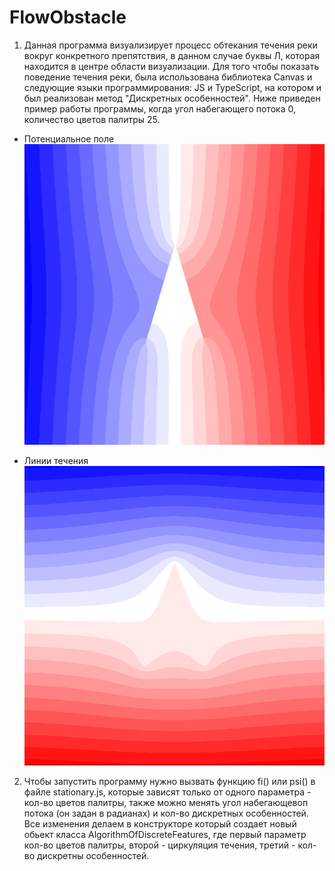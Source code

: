 # FlowObstacle
1) Данная программа визуализирует процесс обтекания течения реки вокруг конкретного препятствия, в данном случае буквы Л, которая находится в центре области визуализации. Для того чтобы показать поведение течения реки, была использована библиотека Canvas и следующие языки программирования: JS и TypeScript, на котором и был реализован метод "Дискретных особенностей".
Ниже приведен пример работы программы, когда угол набегающего потока 0, количество цветов палитры 25.

+ Потенциальное поле
![Psi](https://github.com/DmitriyLitvin/FlowObstacle/blob/flow/images/fi.PNG)

+ Линии течения
![Fi](https://github.com/DmitriyLitvin/FlowObstacle/blob/flow/images/psi.PNG)

2) Чтобы запустить программу нужно вызвать функцию fi() или psi() в файле stationary.js, которые зависят только от одного параметра - кол-во цветов палитры, также можно менять угол набегающевоп потока (он задан в радианах) и кол-во дискретных особенностей. Все изменения делаем в конструкторе который создает новый обьект класса AlgorithmOfDiscreteFeatures, где первый параметр кол-во цветов палитры, второй - циркуляция течения, третий - кол-во дискретны особенностей.
